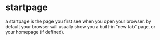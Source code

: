 # startpage

a startpage is the page you first see when you open your browser. by default your browser will usually show you a built-in "new tab" page, or your homepage (if defined).
